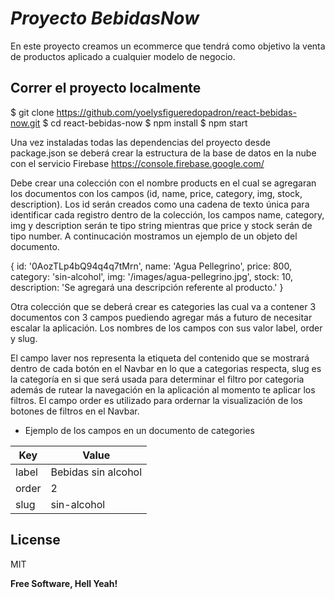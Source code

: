 # _Proyecto BebidasNow_

En este proyecto creamos un ecommerce que tendrá como objetivo la venta de productos aplicado a cualquier modelo de negocio.

## Correr el proyecto localmente

$ git clone https://github.com/yoelysfigueredopadron/react-bebidas-now.git $ cd react-bebidas-now $ npm install $ npm start

Una vez instaladas todas las dependencias del proyecto desde package.json se deberá crear la estructura de la base de datos en la nube con el servicio Firebase https://console.firebase.google.com/

Debe crear una colección con el nombre products en el cual se agregaran los documentos con los campos (id, name, price, category, img, stock, description). Los id serán creados como una cadena de texto única para identificar cada registro dentro de la colección, los campos name, category, img y description serán te tipo string mientras que price y stock serán de tipo number. A continucación mostramos un ejemplo de un objeto del documento.

{ id: '0AozTLp4bQ94q4q7tMrn', name: 'Agua Pellegrino', price: 800, category: 'sin-alcohol', img: '/images/agua-pellegrino.jpg', stock: 10, description: 'Se agregará una descripción referente al producto.' }

Otra colección que se deberá crear es categories las cual va a contener 3 documentos con 3 campos puediendo agregar más a futuro de necesitar escalar la aplicación. Los nombres de los campos con sus valor label, order y slug.

El campo laver nos representa la etiqueta del contenido que se mostrará dentro de cada botón en el Navbar en lo que a categorias respecta, slug es la categoría en si que será usada para determinar el filtro por categoria además de rutear la navegación en la aplicación al momento te aplicar los filtros. El campo order es utilizado para ordernar la visualización de los botones de filtros en el Navbar.

- Ejemplo de los campos en un documento de categories

| Key   | Value               |
| ----- | ------------------- |
| label | Bebidas sin alcohol |
| order | 2                   |
| slug  | sin-alcohol         |

## License

MIT

**Free Software, Hell Yeah!**
